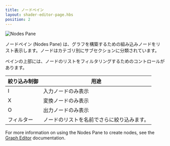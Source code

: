 ```yaml
---
title: ノードペイン
layout: shader-editor-page.hbs
position: 2
---
```


![Nodes Pane][1]

ノードペイン (Nodes Pane) は、グラフを構築するための組み込みノードをリスト表示します。ノードはカテゴリ別にサブセクションに分類されています。

ペインの上部には、ノードのリストをフィルタリングするためのコントロールがあります。

| 絞り込み制御 | 用途 |
|---|---|
| I | 入力ノードのみ表示 |
| X | 変換ノードのみ表示 |
| O | 出力ノードのみ表示
| フィルター | ノードのリストを名前でさらに絞り込みます。 |

For more information on using the Nodes Pane to create nodes, see the [Graph Editor][2] documentation.

[1]: /images/shader-editor/nodes-pane.png
[2]: /shader-editor/window-layout/graph-editor
